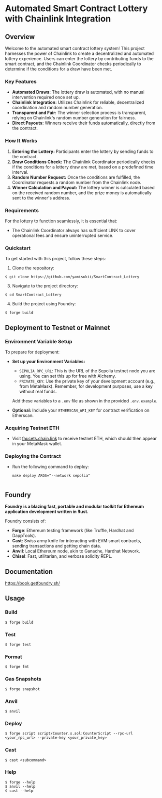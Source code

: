 # Automated Smart Contract Lottery with Chainlink Integration

## Overview
Welcome to the automated smart contract lottery system! This project harnesses the power of Chainlink to create a decentralized and automated lottery experience. Users can enter the lottery by contributing funds to the smart contract, and the Chainlink Coordinator checks periodically to determine if the conditions for a draw have been met.

### Key Features
- **Automated Draws:** The lottery draw is automated, with no manual intervention required once set up.
- **Chainlink Integration:** Utilizes Chainlink for reliable, decentralized coordination and random number generation.
- **Transparent and Fair:** The winner selection process is transparent, relying on Chainlink's random number generation for fairness.
- **Direct Payouts:** Winners receive their funds automatically, directly from the contract.

### How It Works
1. **Entering the Lottery:** Participants enter the lottery by sending funds to the contract.
2. **Draw Conditions Check:** The Chainlink Coordinator periodically checks if the conditions for a lottery draw are met, based on a predefined time interval.
3. **Random Number Request:** Once the conditions are fulfilled, the Coordinator requests a random number from the Chainlink node.
4. **Winner Calculation and Payout:** The lottery winner is calculated based on the received random number, and the prize money is automatically sent to the winner's address.

### Requirements
For the lottery to function seamlessly, it is essential that:
- The Chainlink Coordinator always has sufficient LINK to cover operational fees and ensure uninterrupted service.

### Quickstart
To get started with this project, follow these steps:

1. Clone the repository:
```shell
$ git clone https://github.com/yamisukii/SmartContract_Lottery
```


3. Navigate to the project directory:
```shell
$ cd SmartContract_Lottery
```


4. Build the project using Foundry:
```shell
$ forge build
```
   
## Deployment to Testnet or Mainnet

### Environment Variable Setup
To prepare for deployment:

- **Set up your Environment Variables:** 
  - `SEPOLIA_RPC_URL`: This is the URL of the Sepolia testnet node you are using. You can set this up for free with Alchemy.
  - `PRIVATE_KEY`: Use the private key of your development account (e.g., from MetaMask). Remember, for development purposes, use a key without real funds.
  
  Add these variables to a `.env` file as shown in the provided `.env.example`.

- **Optional:** Include your `ETHERSCAN_API_KEY` for contract verification on Etherscan.

### Acquiring Testnet ETH
- Visit [faucets.chain.link](https://faucets.chain.link) to receive testnet ETH, which should then appear in your MetaMask wallet.

### Deploying the Contract
- Run the following command to deploy:
  ```shell
  make deploy ARGS="--network sepolia"


## Foundry

**Foundry is a blazing fast, portable and modular toolkit for Ethereum application development written in Rust.**

Foundry consists of:

-   **Forge**: Ethereum testing framework (like Truffle, Hardhat and DappTools).
-   **Cast**: Swiss army knife for interacting with EVM smart contracts, sending transactions and getting chain data.
-   **Anvil**: Local Ethereum node, akin to Ganache, Hardhat Network.
-   **Chisel**: Fast, utilitarian, and verbose solidity REPL.

## Documentation

https://book.getfoundry.sh/

## Usage

### Build

```shell
$ forge build
```

### Test

```shell
$ forge test
```

### Format

```shell
$ forge fmt
```

### Gas Snapshots

```shell
$ forge snapshot
```

### Anvil

```shell
$ anvil
```

### Deploy

```shell
$ forge script script/Counter.s.sol:CounterScript --rpc-url <your_rpc_url> --private-key <your_private_key>
```

### Cast

```shell
$ cast <subcommand>
```

### Help

```shell
$ forge --help
$ anvil --help
$ cast --help
```
